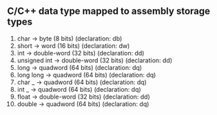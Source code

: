 ## C/C++ data type mapped to assembly storage types

1. char -> byte (8 bits) (declaration: db)
2. short -> word (16 bits) (declaration: dw)
3. int -> double-word (32 bits) (declaration: dd)
4. unsigned int -> double-word (32 bits) (declaration: dd)
5. long -> quadword (64 bits) (declaration: dq)
6. long long -> quadword (64 bits) (declaration: dq)
7. char \_ -> quadword (64 bits) (declaration: dq)
8. int \_ -> quadword (64 bits) (declaration: dq)
9. float -> double-word (32 bits) (declaration: dd)
10. double -> quadword (64 bits) (declaration: dq)
